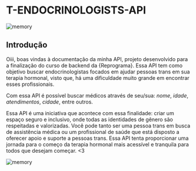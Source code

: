 # T-ENDOCRINOLOGISTS-API

![memory](https://i.pinimg.com/originals/8a/6f/b6/8a6fb68d5aa05877b80733217807637d.gif)

## Introdução

Oiii, boas vindas à documentação da minha API, projeto desenvolvido para a finalização do curso de backend da {Reprograma}. Essa API tem como objetivo buscar endocrinologistas focados em ajudar pessoas trans em sua terapia hormonal, visto que, há uma dificuldade muito grande em encontrar esses profissionais.

Com essa API é possível buscar médicos através de seu/sua: *nome*, *idade*, *atendimentos*, *cidade*, entre outros.

Essa API é uma iniciativa que acontece com essa finalidade: criar um espaço seguro e inclusivo, onde todas as identidades de gênero são respeitadas e valorizadas. Você pode tanto ser uma pessoa trans em busca de assistência médica ou um profissional de saúde que está disposto a oferecer apoio e suporte a pessoas trans. Essa API tenta proporcionar uma jornada para o começo da terapia hormonal mais acessível e tranquila para todos que desejam começar. <3

![memory](https://i.pinimg.com/564x/42/e1/c3/42e1c3b3b92b6558b2e06d843d35094d.jpg)